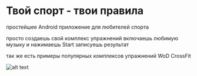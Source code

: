# Твой спорт - твои правила
простейшее Android приложение для любителей спорта 

просто создаешь свой комплекс упражнений 
включаешь любимую музыку и нажимаешь Start
записуешь результат 

так же есть примеры популярных комплексов упражнений WoD CrossFit 

![alt text](C:\Users\VaSeBa\Desktop\ru1024-500.png)
